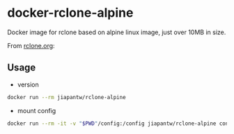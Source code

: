 # docker-rclone-alpine

Docker image for rclone based on alpine linux image, just over 10MB in size.

From [rclone.org](http://rclone.org):

## Usage
- version

```sh
docker run --rm jiapantw/rclone-alpine
```

- mount config

```sh
docker run --rm -it -v "$PWD"/config:/config jiapantw/rclone-alpine config
```

